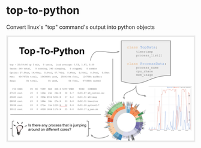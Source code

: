 # top-to-python
Convert linux's "top" command's output into python objects

![The Big Picture](files/big_picture.png)
